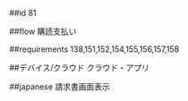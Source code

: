 ##id
81

##flow
購読支払い

##requirements
138,151,152,154,155,156,157,158

##デバイス/クラウド
クラウド・アプリ

##japanese
請求書画面表示

